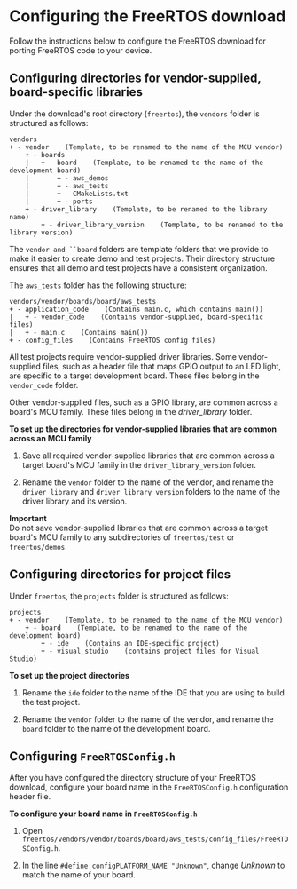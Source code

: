 # Configuring the FreeRTOS download<a name="porting-set-up-directory"></a>

Follow the instructions below to configure the FreeRTOS download for porting FreeRTOS code to your device\.

## Configuring directories for vendor\-supplied, board\-specific libraries<a name="porting-set-up-directory-config"></a>

Under the download's root directory \(`freertos`\), the `vendors` folder is structured as follows:

```
vendors
+ - vendor    (Template, to be renamed to the name of the MCU vendor)
    + - boards    
    |   + - board    (Template, to be renamed to the name of the development board)
    |       + - aws_demos
    |       + - aws_tests
    |       + - CMakeLists.txt
    |       + - ports
    + - driver_library    (Template, to be renamed to the library name)
        + - driver_library_version    (Template, to be renamed to the library version)
```

The `vendor and ``board` folders are template folders that we provide to make it easier to create demo and test projects\. Their directory structure ensures that all demo and test projects have a consistent organization\.

The `aws_tests` folder has the following structure:

```
vendors/vendor/boards/board/aws_tests
+ - application_code    (Contains main.c, which contains main())
|   + - vendor_code    (Contains vendor-supplied, board-specific files)
|   + - main.c    (Contains main())
+ - config_files    (Contains FreeRTOS config files)
```

All test projects require vendor\-supplied driver libraries\. Some vendor\-supplied files, such as a header file that maps GPIO output to an LED light, are specific to a target development board\. These files belong in the `vendor_code` folder\.

Other vendor\-supplied files, such as a GPIO library, are common across a board's MCU family\. These files belong in the *driver\_library* folder\.

**To set up the directories for vendor\-supplied libraries that are common across an MCU family**

1. Save all required vendor\-supplied libraries that are common across a target board's MCU family in the `driver_library_version` folder\.

1. Rename the `vendor` folder to the name of the vendor, and rename the `driver_library` and `driver_library_version` folders to the name of the driver library and its version\.

**Important**  
Do not save vendor\-supplied libraries that are common across a target board's MCU family to any subdirectories of `freertos/test` or `freertos/demos`\.

## Configuring directories for project files<a name="porting-set-up-directory-config-dir"></a>

Under `freertos`, the `projects` folder is structured as follows:

```
projects
+ - vendor    (Template, to be renamed to the name of the MCU vendor)
    + - board    (Template, to be renamed to the name of the development board)
        + - ide    (Contains an IDE-specific project)
        + - visual_studio    (contains project files for Visual Studio)
```

**To set up the project directories**

1. Rename the `ide` folder to the name of the IDE that you are using to build the test project\.

1. Rename the `vendor` folder to the name of the vendor, and rename the `board` folder to the name of the development board\.

## Configuring `FreeRTOSConfig.h`<a name="porting-set-up-directory-config-dot-h"></a>

After you have configured the directory structure of your FreeRTOS download, configure your board name in the `FreeRTOSConfig.h` configuration header file\.

**To configure your board name in `FreeRTOSConfig.h`**

1. Open `freertos/vendors/vendor/boards/board/aws_tests/config_files/FreeRTOSConfig.h`\.

1. In the line `#define configPLATFORM_NAME "Unknown"`, change *Unknown* to match the name of your board\.